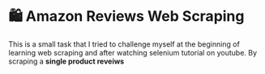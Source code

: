 # :shopping: Amazon Reviews Web Scraping
This is a small task that I tried to challenge myself at the beginning of learning web scraping and after watching selenium tutorial on youtube. By scraping a **single product reveiws**
